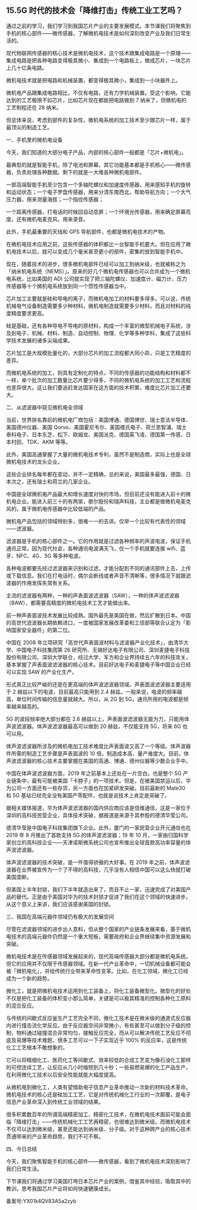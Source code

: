 ## 15.5G 时代的技术会「降维打击」传统工业工艺吗？
通过之前的学习，我们学习到我国芯片产业的主要发展模式。本节课我们将聚焦到手机的核心部件——微传感器，了解微机电技术是如何深刻改变产业及我们日常生活的。


现代物联网传感器的核心技术是微机电技术，这个技术跟集成电路是一个原理——集成电路是把各种电路变得极其微小、集成到一个电路板上，做成芯片，一块芯片上几十亿条电路。


微机电技术就是把电路和机械装置，都变得极其微小，集成到一小块器件上。


微机电产品跟集成电路相比，不仅有电路，还有力学机械装置。受这个影响，它能达到的工艺极限不如芯片，比如芯片现在都能把电路做到 7 纳米了，但微机电的工艺制程还在 28 纳米。


但总体来说，考虑到部件的复杂性，微机电系统的加工技术至少跟芯片一样，属于最顶尖的制造工艺。


一、手机里的微机电设备


今天，我们知道的大部分电子产品，内部的核心部件一般都是「芯片+微机电」。


最典型的就是智能手机，除了电池和屏幕，其它功能基本都是手机核心——微传感器，负责处理各种数据。剩下的就是一大堆各种微机电部件。


一部高端智能手机至少包含一个多轴陀螺仪和加速度传感器，用来感知手机的旋转和运动状态；一个电子罗盘传感器，用来分清东南西北，帮助导航方向；一个大气压力器，用来测量海拔；一个指纹传感器；


一个距离传感器，打电话的时候回自动息屏；一个环境光传感器，用来确定屏幕亮度，还有微机电麦克风，用来录音。


此外，手机最重要的天线和 GPS 导航部件，也都是微机电技术的产物。


在微机电技术应用之前，这些传感器的体积都比一台智能手机要大。但在应用了微机电技术以后，就可以变成几个毫米甚至更小的部件，密集的放到智能手机中。


现在，随着技术的进步，很多微机电部件已经可以加工到纳米级，也就被称之为「纳米机电系统（NEMS）」。原来的好几个微机电传感器也可以合并成为一个微机电系统，比如美国的 ADI 公司就实现了把三轴陀螺仪、加速度计、磁力计、压力传感器等十个微机电系统放到同一个惯性传感器当中。


芯片加工主要就是硅和导电的离子，而微机电加工的材料要多得多。可以说，传统机械电气设备制造需要多少种材料，微机电制造就需要多少材料，而且对材料的纯度精度要求更高。


硅是基础，还有各种导电不导电的原材料，构成一个丰富的微型机械电子系统，涉及到电子、机械、材料、制造、自动控制、物理、化学等多种学科，集成了这些科学技术发展的诸多尖端成果。


芯片加工是大规模批量化的，大部分芯片的加工流程都大同小异，只是工艺精度的差异。


而微机电系统的加工，则具有定制化的特点，不同的传感器的功能结构和材料都不一样，单个批次的加工数量比芯片要少得多，不同的微机电系统的加工工艺和流程也差异很大。这让我们要追赶发达国家在这方面的技术积累，难度比芯片加工还要大。


二、从滤波器中窥见微机电全领域


当前，世界排名靠前的微机电厂商包括：美国博通、德国博世、瑞士意法半导体、美国德州仪器、美国 Qorvo、美国霍尼韦尔、美国楼氏电子、荷兰恩智浦、瑞士泰科电子、日本东芝、松下、欧姆龙、美国派克、德国英飞凌、德国第一传感、日本村田、TDK、AKM 等等。


此外，美国高通掌握了大量的微机电技术专利，虽然不是制造商，实际上也是全球微机电技术的龙头企业。


这些企业排名每年都在变动，并不一定精确，总的来说，美国最多最强，德国、日本次之，还有瑞士和荷兰的几家企业。


中国是全球微机电产品最大和增长速度对快的市场，但目前还没有能进入前十的微机电企业。能进入前三十的有两家，歌尔股份和瑞声科技，主业都是做微机电麦克风的，属于微机电传感器中比较低端的产品。


微机电产品包括的领域特别多，很难一一的去讲。仅举一个比较有代表性的领域——滤波器。


滤波器是手机的核心部件之一。它的作用就是过滤各种频率的声波电波，保证手机通讯正常。因为现代社会，各种通讯电波满天飞，仅一个手机就要连接 wifi、蓝牙、NFC、4G、5G 等多种电波。


各种电波都要先经过滤波器来识别和过滤，才能分配到不同的通讯部件上去，上传或下载信息。我们在打电话时，偶尔会断线或者声音不清晰等，很多情况下就跟滤波器的作用发挥失常有关系。


主流的滤波器有两种，一种的声表面波滤波器（SAW），一种的体声波滤波器（BAW），都需要高精度的微机电技术工艺才能做出来。


前一种声表面波技术发展比较成熟。国外最先是美国在做，然后扩散到日本。中国的高世代滤波器长期依赖进口，一度被国家发展改革委和工信部等联合认定为「影响国家安全器件」的第二位。


中国在 2008 年立项研究「高世代声表面波材料与滤波器产业化技术」，由清华大学、中国电子科技集团第 26 研究所、无锡好达电子有限公司、深圳麦捷电子科技股份有限公司、深圳大学联合，经过大学、军方和企业界持续五六年的科技攻关，基本掌握了声表面波滤波器的核心技术。目前好达电子和麦捷电子等中国企业已经可以实现 SAW 的产业化生产。


形式真正比较严峻的还是在更高端的体声波滤波器领域。声表面波滤波器主要适用于 2 赫兹以下的电波，目前最高只能用到 2.4 赫兹。一般来说，电波的频率越高，单位时间传输的信息量就越大。所以，从 2G 到 5G，通讯所用的电波都是频率越来越高的。


5G 的波段频率绝大部分都在 2.6 赫兹以上，声表面波滤波器无能为力，只能用体声波滤波器。体声波滤波器最高可以做到 20 赫兹，不仅能支持 5G，将来 6G 也可以用。


体声波滤波器所涉及的微机电加工技术难度比声表面波又高了一个等级。体声波器件所需的制造工艺步骤是声表面波的 10 倍，制造成本高、量产难度大。目前，体声波滤波器的核心技术主要掌握在美国的高通、博通、德州仪器等少数企业手中。


中国在体声波滤波器方面，2019 年之前基本上还处在一片空白。也是整个 5G 产业链条中，最有可能被美国「卡脖子」的一项技术。但是，在被美国禁运以后，华为公司一方面还有一些存货，另一方面也在加紧研发突破。目前最新的 Mate30 和 5G 基站已经完全没有美国产零配件，也就是说技术上肯定是突破了。


据相关媒体报道，华为体声波滤波器的国内供应商应该是信维通信，这是一家位于深圳的高科技民营企业，具体技术突破，据报道是来源于其参股的德清华莹公司。


德清华莹是中国电子科技集团旗下企业。此外，厦门的一家民营企业开元通信也在 2019 年 8 月推出了首款支持 5G 的体声波滤波器；19 年 10 月，一家由归国科学家创立的高科技企业——天津诺斯微系统公司也宣布推出全球首款高功率容量的体声波滤波器。


体声波滤波器的技术突破，是一件值得骄傲的大好事。在 2019 年之前，体声波滤波器在业界被宣传为一个了不得的高科技，几乎没有人相信中国可以这么快就打破美国垄断。


但美国上半年封锁，我们下半年就造出来了，而且不止一家，迅速完成了对美国产品的替代。正是由于美国对华为的技术封锁才促进了我们在这个领域的快速进步。从这个意义上来讲，我们应该感谢美国的封锁。


三、我国在高端元器件领域仍有极大的发展空间


尽管在滤波器领域的进步出人意料，但从整个国家的产业链条发展来看，基于微机电技术的高端元器件仍然是一个重大短板，需要政府和企业界继续集中资源发展和突破。


微机电技术是在传感器领域发展起来的，现代高端传感器大部分都是微机电系统。但它的应用并不仅限于传感器领域。在新一代产业革命中，一切机械设备都可能会被「微机电化」，并给传统行业带来革命性变革。比如，在化工领域，微化工已经成为一个新的趋势。


微化工，就是把微机电技术运用到化工装备上，将化工装备微型化。微型化的好处不仅是把化工装备的体积变小那么简单，关键是可以极其精准的控制各种化工原料的混合反应。


与传统的间歇式反应釜生产工艺完全不同，微化工技术是在微米级的通道式反应器内进行撞击流化学反应。由于反应器空间非常微小，有些甚至可以做到分子级的控制，物料通过碰撞混合非常均匀，接触反应完全，而从可以解决传统工艺反应不彻底及易爆等技术难题，很多工艺可以一下子实现近乎 100% 的反应率，这是传统化工工艺根本不敢想象的。


它可以将精细化工、医药化工等间歇式、效率较低的合成工艺变为像石油化工那样的可控连续工艺，让反应从几小时缩短到几十秒；一些易燃易爆的化工产品生产，在利用微化工技术以后安全性能就能大幅度提高。


从微机电到微化工，人类有望借助电子信息产业革命推动一次新的材料技术革命。微机电技术的核心还是硅加工工艺，它是对传统机械化工行业的一次颠覆，是电子信息产业革命深入到传统工业领域的结果。


很多积累数百年的所谓高端精密加工、精密化工技术，在微机电技术面前可能会面临「降维打击」——传统机械化工工艺再精密，也很难达到微米级。而微机电技术不仅可以达到微米级，甚至还能达到纳米级、分子级。对于这种跨产业的核心技术贯通带来的产业革命趋势，我们不可不察。


四、今日总结


今天，我们聚焦智能手机的核心部件——微传感器，看到了微机电技术深刻影响了我们日常生活。


下节课我们将通过学习美国打垮日本芯片产业的案例，借鉴其中经验，吸取其中的教训，思考我国芯片产业将如何快速健康成长。


备案号:YX01k4QV83A5a2zyb

